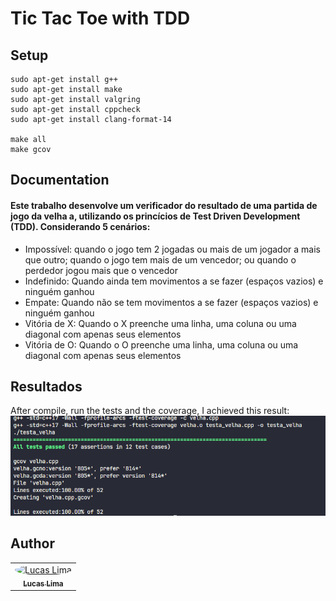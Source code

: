 # Tic Tac Toe with TDD

## Setup

```sheel
sudo apt-get install g++
sudo apt-get install make
sudo apt-get install valgring
sudo apt-get install cppcheck
sudo apt-get install clang-format-14

make all
make gcov
```

## Documentation

<h4>
Este trabalho desenvolve um verificador do resultado de uma partida de jogo da velha a, utilizando os princícios de Test Driven Development (TDD). Considerando 5 cenários:
</h4>

<ul>
    <li>Impossível: quando o jogo tem 2 jogadas ou mais de um jogador a mais que outro; quando o jogo tem mais de um vencedor; ou quando o perdedor jogou mais que o vencedor</li>
    <li>Indefinido: Quando ainda tem movimentos a se fazer (espaços vazios) e ninguém ganhou </li>
    <li>Empate:  Quando não se tem movimentos a se fazer (espaços vazios) e ninguém ganhou</li>
    <li>Vitória de X: Quando o X preenche uma linha, uma coluna ou uma diagonal com apenas seus elementos</li>
    <li>Vitória de O: Quando o O preenche uma linha, uma coluna ou uma diagonal com apenas seus elementos</li>
</ul>
 

## Resultados

After compile, run the tests and the coverage, I achieved this result:
<img alt="results" src="./results.png">



## Author
<table>
  <tr>
    <td align="center"><a href="https://github.com/lucasdbr05" target="_blank"><img style="border-radius: 50%;" src="https://github.com/lucasdbr05.png" width="100px;" alt="Lucas Lima"/><br /><sub><b>Lucas Lima</b></sub></a><br /></td>
</table>
